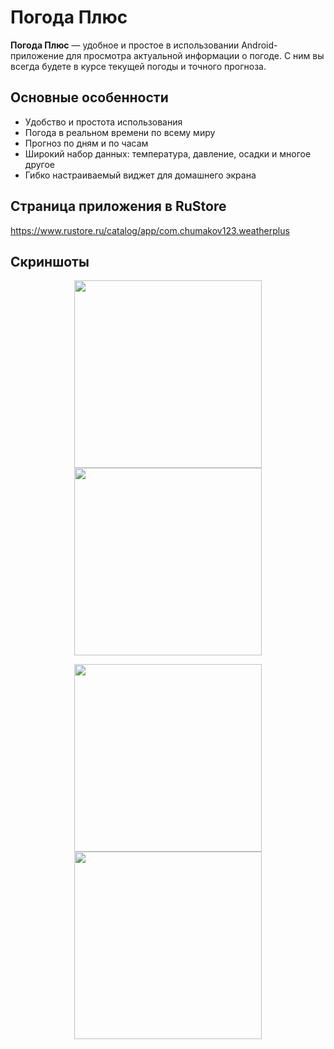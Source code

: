 # Погода Плюс

**Погода Плюс** — удобное и простое в использовании Android-приложение для просмотра актуальной информации о погоде. С ним вы всегда будете в курсе текущей погоды и точного прогноза.

## Основные особенности

- Удобство и простота использования  
- Погода в реальном времени по всему миру  
- Прогноз по дням и по часам  
- Широкий набор данных: температура, давление, осадки и многое другое  
- Гибко настраиваемый виджет для домашнего экрана

## Страница приложения в RuStore

https://www.rustore.ru/catalog/app/com.chumakov123.weatherplus

## Скриншоты

<p align="center">
  <img src="https://github.com/user-attachments/assets/7e9135a8-a508-46b1-aac7-52c5cd071ae0" width="300" />
  <img src="https://github.com/user-attachments/assets/757ceed4-2d35-4528-adcb-041f08be2b16" width="300" />
</p>
<p align="center">
  <img src="https://github.com/user-attachments/assets/1537910a-d237-4cd4-9654-82c9b14a23de" width="300" />
  <img src="https://github.com/user-attachments/assets/2649e44b-29cb-4b64-a4a8-857a938c9881" width="300" />
</p>
